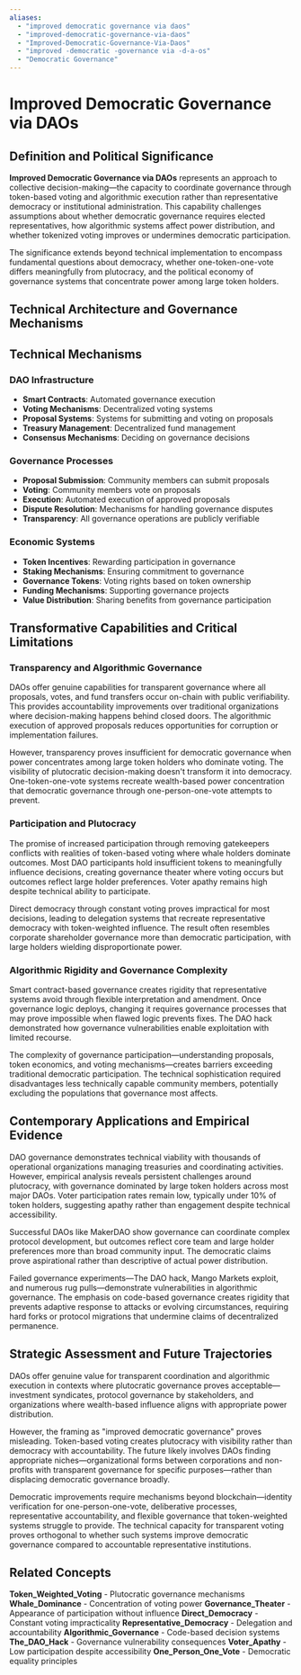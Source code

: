 ```yaml
---
aliases:
  - "improved democratic governance via daos"
  - "improved-democratic-governance-via-daos"
  - "Improved-Democratic-Governance-Via-Daos"
  - "improved -democratic -governance via -d-a-os"
  - "Democratic Governance"
---
```


# Improved Democratic Governance via DAOs

## Definition and Political Significance

**Improved Democratic Governance via DAOs** represents an approach to collective decision-making—the capacity to coordinate governance through token-based voting and algorithmic execution rather than representative democracy or institutional administration. This capability challenges assumptions about whether democratic governance requires elected representatives, how algorithmic systems affect power distribution, and whether tokenized voting improves or undermines democratic participation.

The significance extends beyond technical implementation to encompass fundamental questions about democracy, whether one-token-one-vote differs meaningfully from plutocracy, and the political economy of governance systems that concentrate power among large token holders.

## Technical Architecture and Governance Mechanisms

## Technical Mechanisms

### DAO Infrastructure
- **Smart Contracts**: Automated governance execution
- **Voting Mechanisms**: Decentralized voting systems
- **Proposal Systems**: Systems for submitting and voting on proposals
- **Treasury Management**: Decentralized fund management
- **Consensus Mechanisms**: Deciding on governance decisions

### Governance Processes
- **Proposal Submission**: Community members can submit proposals
- **Voting**: Community members vote on proposals
- **Execution**: Automated execution of approved proposals
- **Dispute Resolution**: Mechanisms for handling governance disputes
- **Transparency**: All governance operations are publicly verifiable

### Economic Systems
- **Token Incentives**: Rewarding participation in governance
- **Staking Mechanisms**: Ensuring commitment to governance
- **Governance Tokens**: Voting rights based on token ownership
- **Funding Mechanisms**: Supporting governance projects
- **Value Distribution**: Sharing benefits from governance participation

## Transformative Capabilities and Critical Limitations

### Transparency and Algorithmic Governance

DAOs offer genuine capabilities for transparent governance where all proposals, votes, and fund transfers occur on-chain with public verifiability. This provides accountability improvements over traditional organizations where decision-making happens behind closed doors. The algorithmic execution of approved proposals reduces opportunities for corruption or implementation failures.

However, transparency proves insufficient for democratic governance when power concentrates among large token holders who dominate voting. The visibility of plutocratic decision-making doesn't transform it into democracy. One-token-one-vote systems recreate wealth-based power concentration that democratic governance through one-person-one-vote attempts to prevent.

### Participation and Plutocracy

The promise of increased participation through removing gatekeepers conflicts with realities of token-based voting where whale holders dominate outcomes. Most DAO participants hold insufficient tokens to meaningfully influence decisions, creating governance theater where voting occurs but outcomes reflect large holder preferences. Voter apathy remains high despite technical ability to participate.

Direct democracy through constant voting proves impractical for most decisions, leading to delegation systems that recreate representative democracy with token-weighted influence. The result often resembles corporate shareholder governance more than democratic participation, with large holders wielding disproportionate power.

### Algorithmic Rigidity and Governance Complexity

Smart contract-based governance creates rigidity that representative systems avoid through flexible interpretation and amendment. Once governance logic deploys, changing it requires governance processes that may prove impossible when flawed logic prevents fixes. The DAO hack demonstrated how governance vulnerabilities enable exploitation with limited recourse.

The complexity of governance participation—understanding proposals, token economics, and voting mechanisms—creates barriers exceeding traditional democratic participation. The technical sophistication required disadvantages less technically capable community members, potentially excluding the populations that governance most affects.

## Contemporary Applications and Empirical Evidence

DAO governance demonstrates technical viability with thousands of operational organizations managing treasuries and coordinating activities. However, empirical analysis reveals persistent challenges around plutocracy, with governance dominated by large token holders across most major DAOs. Voter participation rates remain low, typically under 10% of token holders, suggesting apathy rather than engagement despite technical accessibility.

Successful DAOs like MakerDAO show governance can coordinate complex protocol development, but outcomes reflect core team and large holder preferences more than broad community input. The democratic claims prove aspirational rather than descriptive of actual power distribution.

Failed governance experiments—The DAO hack, Mango Markets exploit, and numerous rug pulls—demonstrate vulnerabilities in algorithmic governance. The emphasis on code-based governance creates rigidity that prevents adaptive response to attacks or evolving circumstances, requiring hard forks or protocol migrations that undermine claims of decentralized permanence.

## Strategic Assessment and Future Trajectories

DAOs offer genuine value for transparent coordination and algorithmic execution in contexts where plutocratic governance proves acceptable—investment syndicates, protocol governance by stakeholders, and organizations where wealth-based influence aligns with appropriate power distribution.

However, the framing as "improved democratic governance" proves misleading. Token-based voting creates plutocracy with visibility rather than democracy with accountability. The future likely involves DAOs finding appropriate niches—organizational forms between corporations and non-profits with transparent governance for specific purposes—rather than displacing democratic governance broadly.

Democratic improvements require mechanisms beyond blockchain—identity verification for one-person-one-vote, deliberative processes, representative accountability, and flexible governance that token-weighted systems struggle to provide. The technical capacity for transparent voting proves orthogonal to whether such systems improve democratic governance compared to accountable representative institutions.

## Related Concepts

**Token_Weighted_Voting** - Plutocratic governance mechanisms
**Whale_Dominance** - Concentration of voting power
**Governance_Theater** - Appearance of participation without influence
**Direct_Democracy** - Constant voting impracticality
**Representative_Democracy** - Delegation and accountability
**Algorithmic_Governance** - Code-based decision systems
**The_DAO_Hack** - Governance vulnerability consequences
**Voter_Apathy** - Low participation despite accessibility
**One_Person_One_Vote** - Democratic equality principles